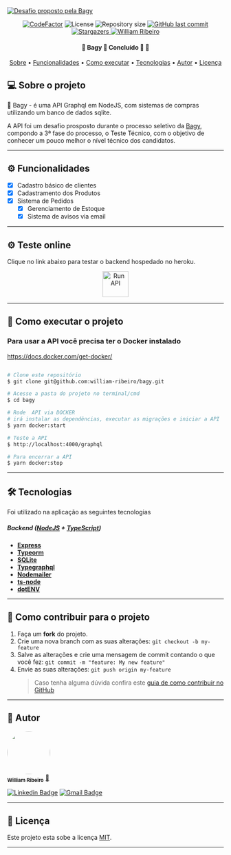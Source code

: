   <a href="https://site.bagy.com.br/">
    <img alt="Desafio proposto pela Bagy" src="https://tempodeinovacao.com.br/wp-content/uploads/2020/04/Bagy.png">
  </a>
  
<p align="center">	
<a href="https://www.codefactor.io/repository/github/william-ribeiro/bagy"><img src="https://www.codefactor.io/repository/github/william-ribeiro/bagy/badge" alt="CodeFactor" /></a>
 <img alt="License" src="https://img.shields.io/badge/license-MIT-8257E5">  <img alt="Repository size" src="https://img.shields.io/github/repo-size/william-ribeiro/bagy?color=774DD6" > 
  <a href="https://github.com/william-ribeiro/bagy/commits/develop">  <img alt="GitHub last commit" src="https://img.shields.io/github/last-commit/william-ribeiro/bagy?color=774DD6">
  </a> 
  <a href="https://github.com/william-ribeiro/bagy/stargazers">
    <img alt="Stargazers" src="https://img.shields.io/github/stars/william-ribeiro/bagy?color=8257E5&logo=github">
  </a>
     <a href="https://www.linkedin.com/in/william-ribeiro-0b5ab911a/">
      <img alt="William Ribeiro" src="https://img.shields.io/badge/-WilliamRibeiro-8257e5?style=flat&logo=Linkedin&logoColor=white" />
   </a>
</p>

<h4 align="center"> 
	🚧  Bagy  🚀 Concluído 🚀 🚧
</h4>

<p align="center">
 <a href="#-sobre-o-projeto">Sobre</a> •
 <a href="#-funcionalidades">Funcionalidades</a> • 
 <a href="#-como-executar-o-projeto">Como executar</a> • 
 <a href="#-tecnologias">Tecnologias</a> •  
 <a href="#-autor">Autor</a> • 
 <a href="#user-content--licença">Licença</a>
</p>

## 💻 Sobre o projeto

🚀 Bagy - é uma API Graphql em NodeJS, com sistemas de compras utilizando um banco de dados sqlite.

A API foi um desafio prosposto durante o processo seletivo da [Bagy](https://site.bagy.com.br/"), compondo a 3ª fase do processo, o Teste Técnico, com o objetivo de conhecer um pouco melhor o nível técnico dos candidatos.

---

## ⚙️ Funcionalidades

- [x] Cadastro básico de clientes
- [x] Cadastramento dos Produtos
- [x] Sistema de Pedidos
  - [x] Gerenciamento de Estoque
  - [x] Sistema de avisos via email

---

## ⚙️ Teste online

Clique no link abaixo para testar o backend hospedado no heroku.

<p align="center">
  <a href="https://bagy.herokuapp.com/graphql" target="_blank"><img src="https://img.icons8.com/color/2x/graphql.png" alt="Run API" height="60px" width="60px"></a>
</p>

---

## 🚀 Como executar o projeto

### Para usar a API você precisa ter o Docker instalado

https://docs.docker.com/get-docker/

```bash

# Clone este repositório
$ git clone git@github.com:william-ribeiro/bagy.git

# Acesse a pasta do projeto no terminal/cmd
$ cd bagy

# Rode  API via DOCKER
# irá instalar as dependências, executar as migrações e iniciar a API
$ yarn docker:start

# Teste a API
$ http://localhost:4000/graphql

# Para encerrar a API
$ yarn docker:stop


```

---

## 🛠 Tecnologias

Foi utilizado na aplicação as seguintes tecnologias

##### [](https://github.com/william-ribeiro/bagy#backend-nodejs--typescript)**Backend** ([NodeJS](https://nodejs.org/en/) + [TypeScript](https://www.typescriptlang.org/))

- **[Express](https://expressjs.com/)**
- **[Typeorm](https://typeorm.io/)**
- **[SQLite](https://github.com/mapbox/node-sqlite3)**
- **[Typegraphql](https://typegraphql.com/)**
- **[Nodemailer](https://nodemailer.com/about/)**
- **[ts-node](https://github.com/TypeStrong/ts-node)**
- **[dotENV](https://github.com/motdotla/dotenv)**

---

## 💪 Como contribuir para o projeto

1. Faça um **fork** do projeto.
2. Crie uma nova branch com as suas alterações: `git checkout -b my-feature`
3. Salve as alterações e crie uma mensagem de commit contando o que você fez: `git commit -m "feature: My new feature"`
4. Envie as suas alterações: `git push origin my-feature`
   > Caso tenha alguma dúvida confira este [guia de como contribuir no GitHub](./CONTRIBUTING.md)

---

## 🦸 Autor

<a href="https://github.com/william-ribeiro/">
 <img style="border-radius: 50%;" src="https://avatars.githubusercontent.com/u/60985185?s=460&u=389f6878e2b972d3f66348a698c7ecfbbb245582&v=4" width="100px;" alt=""/>
 <br />
 <sub><b>William Ribeiro</b></sub></a> <a href="https://blog.rocketseat.com.br/author/thiago/" title="AlunoRocketseat">🚀</a>
 <br />

[![Linkedin Badge](https://img.shields.io/badge/-William-blue?style=flat-square&logo=Linkedin&logoColor=white&link=https://www.linkedin.com/in/william-ribeiro-0b5ab911a/)](https://www.linkedin.com/in/william-ribeiro-0b5ab911a/)
[![Gmail Badge](https://img.shields.io/badge/-sbrdigital15@gmail.com-c14438?style=flat-square&logo=Gmail&logoColor=white&link=mailto:sbrdigital15@gmail.com)](mailto:sbrdigital15@gmail.com)

---

## 📝 Licença

Este projeto esta sobe a licença [MIT](./LICENSE).

---
